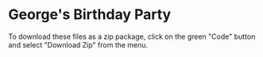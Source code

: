 # George's Birthday Party

To download these files as a zip package, click on the green "Code" button and select "Download Zip" from the menu.